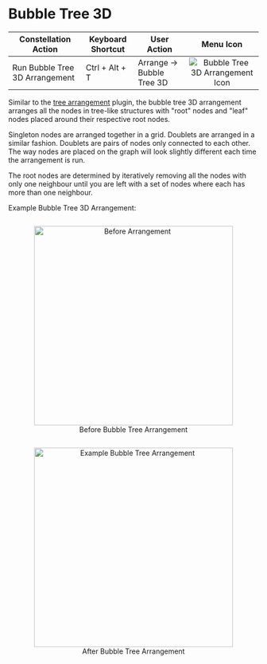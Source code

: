 # Bubble Tree 3D

<table class="table table-striped">
<thead>
<tr class="header">
<th>Constellation Action</th>
<th>Keyboard Shortcut</th>
<th>User Action</th>
<th style="text-align: center;">Menu Icon</th>
</tr>
</thead>
<tbody>
<tr class="odd">
<td>Run Bubble Tree 3D Arrangement</td>
<td>Ctrl + Alt + T</td>
<td>Arrange -&gt; Bubble Tree 3D</td>
<td style="text-align: center;"><img src="../ext/docs/CoreArrangementPlugins/src/au/gov/asd/tac/constellation/plugins/arrangements/resources/arrangeInTree3D.png" alt="Bubble Tree 3D Arrangement Icon" /></td>
</tr>
</tbody>
</table>

Similar to the [tree arrangement](tree.md) plugin, the bubble tree 3D arrangement 
arranges all the nodes in tree-like structures with "root" nodes and "leaf" 
nodes placed around their respective root nodes.

Singleton nodes are arranged together in a
grid. Doublets are arranged in a similar fashion. Doublets are pairs of nodes 
only connected to each other. The way nodes are placed on the graph will look 
slightly different each time the arrangement is run.

The root nodes are determined by iteratively removing all the nodes with
only one neighbour until you are left with a set of nodes where each has
more than one neighbour.


Example Bubble Tree 3D Arrangement:

<div style="text-align: center">
    <figure style = "display: inline-block">
        <img height=400 src="../ext/docs/CoreArrangementPlugins/src/au/gov/asd/tac/constellation/plugins/arrangements/resources/beforeArrangement.png" alt="Before Arrangement" />
        <figcaption>Before Bubble Tree Arrangement</figcaption>
    </figure>
    <figure style = "display: inline-block">
        <img height=400 src="../ext/docs/CoreArrangementPlugins/src/au/gov/asd/tac/constellation/plugins/arrangements/resources/bubbleTreeArrangement.png" alt="Example Bubble Tree Arrangement" />
        <figcaption>After Bubble Tree Arrangement</figcaption>
    </figure>
</div>